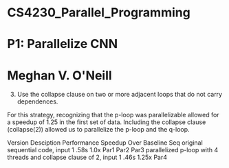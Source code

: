 # CS4230_Parallel_Programming
# P1: Parallelize CNN
# Meghan V. O'Neill

3. Use the collapse clause on two or more adjacent loops that do not carry dependences.

For this strategy, recognizing that the p-loop was parallelizable allowed for a speedup of 1.25 in the first set of data. Including the collapse clause (collapse(2)) allowed us to parallelize the p-loop and the q-loop.




Version	 Desciption	       	    	       	   	Performance	  Speedup Over Baseline
Seq	 original sequential code, input 1		.58s		  1.0x
Par1
Par2
Par3	 parallelized p-loop with 4 threads and
	 collapse clause of 2, input 1			.46s		  1.25x
Par4	